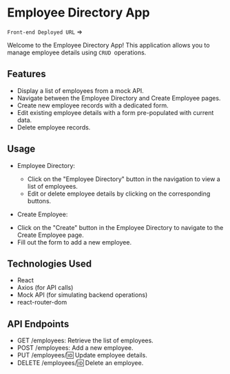 # Employee Directory App

`Front-end Deployed URL` =>

Welcome to the Employee Directory App! This application allows you to manage employee details using `CRUD `operations.

## Features

- Display a list of employees from a mock API.
- Navigate between the Employee Directory and Create Employee pages.
- Create new employee records with a dedicated form.
- Edit existing employee details with a form pre-populated with current data.
- Delete employee records.

## Usage

+ Employee Directory:
  - Click on the "Employee Directory" button in the navigation to view a list of employees.
  - Edit or delete employee details by clicking on the corresponding buttons.
  
+ Create Employee:
 - Click on the "Create" button in the Employee Directory to navigate to the Create Employee page.
 - Fill out the form to add a new employee.

## Technologies Used

+ React
+ Axios (for API calls)
+ Mock API (for simulating backend operations)
+ react-router-dom
  
## API Endpoints

 - GET /employees: Retrieve the list of employees.
 - POST /employees: Add a new employee.
 - PUT /employees/:id: Update employee details.
 - DELETE /employees/:id: Delete an employee.
